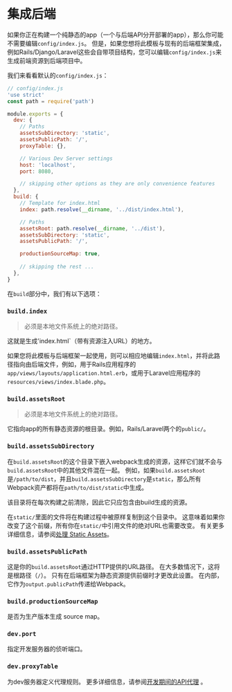 # 集成后端

如果你正在构建一个纯静态的app（一个与后端API分开部署的app），那么你可能不需要编辑`config/index.js`。 但是，如果您想将此模板与现有的后端框架集成，例如Rails/Django/Laravel这些会自带项目结构，您可以编辑`config/index.js`来生成前端资源到后端项目中。

我们来看看默认的`config/index.js`：

``` js
// config/index.js
'use strict'
const path = require('path')

module.exports = {
  dev: {
    // Paths
    assetsSubDirectory: 'static',
    assetsPublicPath: '/',
    proxyTable: {},

    // Various Dev Server settings
    host: 'localhost',
    port: 8080, 

    // skipping other options as they are only convenience features
  },
  build: {
    // Template for index.html
    index: path.resolve(__dirname, '../dist/index.html'),

    // Paths
    assetsRoot: path.resolve(__dirname, '../dist'),
    assetsSubDirectory: 'static',
    assetsPublicPath: '/',

    productionSourceMap: true,
    
    // skipping the rest ...
  },
}
```

在`build`部分中，我们有以下选项：

### `build.index`

>必须是本地文件系统上的绝对路径。

这就是生成'index.html`（带有资源注入URL）的地方。

如果您将此模板与后端框架一起使用，则可以相应地编辑`index.html`，并将此路径指向由后端文件，例如，用于Rails应用程序的`app/views/layouts/application.html.erb`，或用于Laravel应用程序的`resources/views/index.blade.php`。

### `build.assetsRoot`

>必须是本地文件系统上的绝对路径。

它指向app的所有静态资源的根目录。例如，Rails/Laravel两个的`public/`。

### `build.assetsSubDirectory`

在`build.assetsRoot`的这个目录下嵌入webpack生成的资源，这样它们就不会与`build.assetsRoot`中的其他文件混在一起。 例如，如果`build.assetsRoot`是`/path/to/dist`，并且`build.assetsSubDirectory`是`static`，那么所有Webpack资产都将在`path/to/dist/static`中生成。

该目录将在每次构建之前清除，因此它只应包含由build生成的资源。

在`static/`里面的文件将在构建过程中被原样复制到这个目录中。 这意味着如果你改变了这个前缀，所有你在`static/`中引用文件的绝对URL也需要改变。 有关更多详细信息，请参阅[处理 Static Assets](static.md)。

### `build.assetsPublicPath`

这是你的`build.assetsRoot`通过HTTP提供的URL路径。 在大多数情况下，这将是根路径（`/`）。 只有在后端框架为静态资源提供前缀时才更改此设置。 在内部，它作为`output.publicPath`传递给Webpack。

### `build.productionSourceMap`

是否为生产版本生成 source map。

### `dev.port`

指定开发服务器的侦听端口。

### `dev.proxyTable`

为dev服务器定义代理规则。 更多详细信息，请参阅[开发期间的API代理](proxy.md) 。
